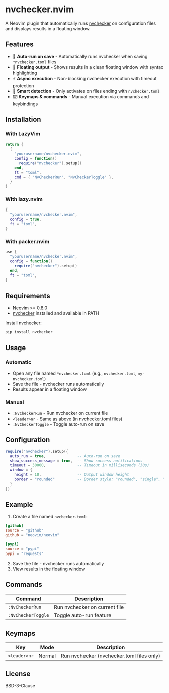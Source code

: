 # nvchecker.nvim

A Neovim plugin that automatically runs [nvchecker](https://github.com/lilydjwg/nvchecker) on configuration files and displays results in a floating window.

## Features

- 🚀 **Auto-run on save** - Automatically runs nvchecker when saving `*nvchecker.toml` files  
- 💬 **Floating output** - Shows results in a clean floating window with syntax highlighting
- ⚡ **Async execution** - Non-blocking nvchecker execution with timeout protection
- 🎯 **Smart detection** - Only activates on files ending with `nvchecker.toml`
- ⌨️ **Keymaps & commands** - Manual execution via commands and keybindings

## Installation

### With LazyVim

```lua
return {
  {
    "yourusername/nvchecker.nvim",
    config = function()
      require("nvchecker").setup()
    end,
    ft = "toml",
    cmd = { "NvCheckerRun", "NvCheckerToggle" },
  }
}
```

### With lazy.nvim

```lua
{
  "yourusername/nvchecker.nvim",
  config = true,
  ft = "toml",
}
```

### With packer.nvim

```lua
use {
  "yourusername/nvchecker.nvim",
  config = function()
    require("nvchecker").setup()
  end,
  ft = "toml",
}
```

## Requirements

- Neovim >= 0.8.0
- [nvchecker](https://github.com/lilydjwg/nvchecker) installed and available in PATH

Install nvchecker:
```bash
pip install nvchecker
```

## Usage

### Automatic
- Open any file named `*nvchecker.toml` (e.g., `nvchecker.toml`, `my-nvchecker.toml`)
- Save the file - nvchecker runs automatically
- Results appear in a floating window

### Manual
- `:NvCheckerRun` - Run nvchecker on current file
- `<leader>nr` - Same as above (in nvchecker.toml files)
- `:NvCheckerToggle` - Toggle auto-run on save

## Configuration

```lua
require("nvchecker").setup({
  auto_run = true,              -- Auto-run on save
  show_success_message = true,  -- Show success notifications  
  timeout = 30000,              -- Timeout in milliseconds (30s)
  window = {
    height = 10,                -- Output window height
    border = "rounded"          -- Border style: "rounded", "single", "double", etc.
  }
})
```

## Example

1. Create a file named `nvchecker.toml`:
```toml
[github]
source = "github"
github = "neovim/neovim"

[pypi]
source = "pypi" 
pypi = "requests"
```

2. Save the file - nvchecker runs automatically
3. View results in the floating window

## Commands

| Command | Description |
|---------|-------------|
| `:NvCheckerRun` | Run nvchecker on current file |
| `:NvCheckerToggle` | Toggle auto-run feature |

## Keymaps

| Key | Mode | Description |
|-----|------|-------------|
| `<leader>nr` | Normal | Run nvchecker (nvchecker.toml files only) |

## License

BSD-3-Clause
